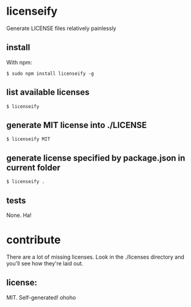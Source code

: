 # licenseify

Generate LICENSE files relatively painlessly

## install

With npm:

    $ sudo npm install licenseify -g

## list available licenses

    $ licenseify

## generate MIT license into ./LICENSE

    $ licenseify MIT

## generate license specified by package.json in current folder

    $ licenseify .

## tests

None. Ha!

# contribute

There are a lot of missing licenses. Look in the ./licenses directory and
you'll see how they're laid out.

## license:

MIT. Self-generated! ohoho
